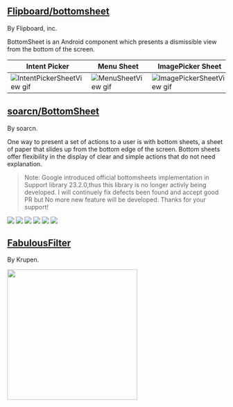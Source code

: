 
## [Flipboard/bottomsheet](https://github.com/Flipboard/bottomsheet)

By Flipboard, inc.

BottomSheet is an Android component which presents a dismissible view from the bottom of the screen. 

Intent Picker | Menu Sheet | ImagePicker Sheet
--- | --- | ---
![IntentPickerSheetView gif](http://i.imgur.com/wr9HJD1.gif) | ![MenuSheetView gif](http://i.imgur.com/f2j9Y5e.gif) | ![ImagePickerSheetView gif](https://camo.githubusercontent.com/23a9cf2bf9353a98d1b585e79d06639c7f5297c7/687474703a2f2f692e696d6775722e636f6d2f6f67764b4735692e676966)

## [soarcn/BottomSheet](https://github.com/soarcn/BottomSheet)

By soarcn.

One way to present a set of actions to a user is with bottom sheets, a sheet of paper that slides up from the bottom edge of the screen. Bottom sheets offer flexibility in the display of clear and simple actions that do not need explanation.

> Note: Google introduced official bottomsheets implementation in Support library 23.2.0,thus this library is no longer activly being developed. I will continuely fix defects been found and accept good PR but No more new feature will be developed. Thanks for your support!

![](https://github.com/soarcn/BottomSheet/raw/master/art/image.png?raw=true) ![](https://github.com/soarcn/BottomSheet/raw/master/art/image1.png?raw=true) ![](https://github.com/soarcn/BottomSheet/raw/master/art/image2.png?raw=true) ![](https://github.com/soarcn/BottomSheet/raw/master/art/image3.png?raw=true)
![](https://github.com/soarcn/BottomSheet/raw/master/art/image4.png?raw=true) ![](https://github.com/soarcn/BottomSheet/raw/master/art/image5.png?raw=true)

## [FabulousFilter](https://github.com/Krupen/FabulousFilter)

By Krupen.

<img src="https://raw.githubusercontent.com/Krupen/FabulousFilter/master/concept.gif" width="300"/>
